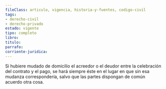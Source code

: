 ```yaml
---
fileClass: articulo, vigencia, historia-y-fuentes, codigo-civil
tags:
- derecho-civil
- derecho-privado
estado: vigente
tipo: completo
libro:
titulo:
parrafo:
corriente-juridica:
---
```

Si hubiere mudado de domicilio el acreedor o el deudor entre la celebración del contrato y el pago, se hará siempre éste en el lugar en que sin esa mudanza correspondería, salvo que las partes dispongan de común acuerdo otra cosa.